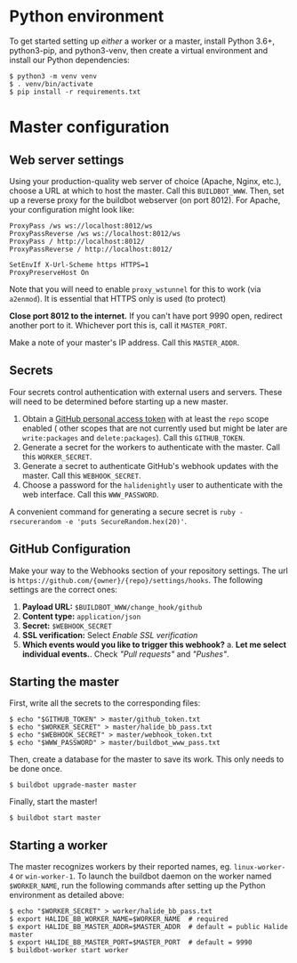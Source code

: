 # Python environment

To get started setting up _either_ a worker or a master, install Python 3.6+, python3-pip, and python3-venv, then create
a virtual environment and install our Python dependencies:

```console
$ python3 -m venv venv
$ . venv/bin/activate
$ pip install -r requirements.txt
```

# Master configuration

## Web server settings

Using your production-quality web server of choice (Apache, Nginx, etc.), choose a URL at which to host the master. Call
this `BUILDBOT_WWW`. Then, set up a reverse proxy for the buildbot webserver (on port 8012). For Apache, your
configuration might look like:

```
ProxyPass /ws ws://localhost:8012/ws
ProxyPassReverse /ws ws://localhost:8012/ws
ProxyPass / http://localhost:8012/
ProxyPassReverse / http://localhost:8012/

SetEnvIf X-Url-Scheme https HTTPS=1
ProxyPreserveHost On
```

Note that you will need to enable `proxy_wstunnel` for this to work (via `a2enmod`). It is essential that HTTPS only is
used (to protect)

**Close port 8012 to the internet.** If you can't have port 9990 open, redirect another port to it. Whichever port this
is, call it `MASTER_PORT`.

Make a note of your master's IP address. Call this `MASTER_ADDR`.

## Secrets

Four secrets control authentication with external users and servers. These will need to be determined before starting up
a new master.

1. Obtain a [GitHub personal access token](https://github.com/settings/tokens) with at least the `repo` scope enabled (
   other scopes that are not currently used but might be later are `write:packages` and `delete:packages`). Call
   this `GITHUB_TOKEN`.
2. Generate a secret for the workers to authenticate with the master. Call this `WORKER_SECRET`.
3. Generate a secret to authenticate GitHub's webhook updates with the master. Call this `WEBHOOK_SECRET`.
4. Choose a password for the `halidenightly` user to authenticate with the web interface. Call this `WWW_PASSWORD`.

A convenient command for generating a secure secret is `ruby -rsecurerandom -e 'puts SecureRandom.hex(20)'`.

## GitHub Configuration

Make your way to the Webhooks section of your repository settings. The url
is `https://github.com/{owner}/{repo}/settings/hooks`. The following settings are the correct ones:

1. **Payload URL:** `$BUILDBOT_WWW/change_hook/github`
2. **Content type:** `application/json`
3. **Secret:** `$WEBHOOK_SECRET`
4. **SSL verification:** Select _Enable SSL verification_
5. **Which events would you like to trigger this webhook?**
   a. **Let me select individual events.**. Check _"Pull requests"_ and _"Pushes"_.

## Starting the master

First, write all the secrets to the corresponding files:

```console
$ echo "$GITHUB_TOKEN" > master/github_token.txt
$ echo "$WORKER_SECRET" > master/halide_bb_pass.txt
$ echo "$WEBHOOK_SECRET" > master/webhook_token.txt
$ echo "$WWW_PASSWORD" > master/buildbot_www_pass.txt
```

Then, create a database for the master to save its work. This only needs to be done once.

```console
$ buildbot upgrade-master master
```

Finally, start the master!

```console
$ buildbot start master
```

## Starting a worker

The master recognizes workers by their reported names, eg. `linux-worker-4` or `win-worker-1`. To launch the buildbot
daemon on the worker named `$WORKER_NAME`, run the following commands after setting up the Python environment as
detailed above:

```console
$ echo "$WORKER_SECRET" > worker/halide_bb_pass.txt
$ export HALIDE_BB_WORKER_NAME=$WORKER_NAME  # required
$ export HALIDE_BB_MASTER_ADDR=$MASTER_ADDR  # default = public Halide master
$ export HALIDE_BB_MASTER_PORT=$MASTER_PORT  # default = 9990
$ buildbot-worker start worker
```
